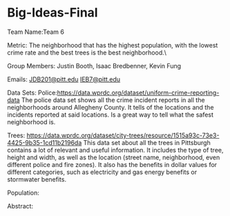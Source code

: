# Big-Ideas-Final

Team Name:Team 6

Metric: The neighborhood that has the highest population, with the lowest crime rate and the best trees is the best neighborhood.\

Group Members:
Justin Booth, 
Isaac Bredbenner,
Kevin Fung

Emails:
JDB201@pitt.edu
IEB7@pitt.edu


Data Sets:
Police:https://data.wprdc.org/dataset/uniform-crime-reporting-data
The police data set shows all the crime incident reports in all the neighborhoods around Allegheny County. It tells of the locations and the incidents reported at said locations. Is a great way to tell what the safest neighborhood is.

Trees: https://data.wprdc.org/dataset/city-trees/resource/1515a93c-73e3-4425-9b35-1cd11b2196da
This data set about all the trees in Pittsburgh contains a lot of relevant and useful information. It includes the type of tree, height and width, as well as the location (street name, neighborhood, even different police and fire zones). It also has the benefits in dollar values for different categories, such as electricity and gas energy benefits or stormwater benefits.

Population:



Abstract:
